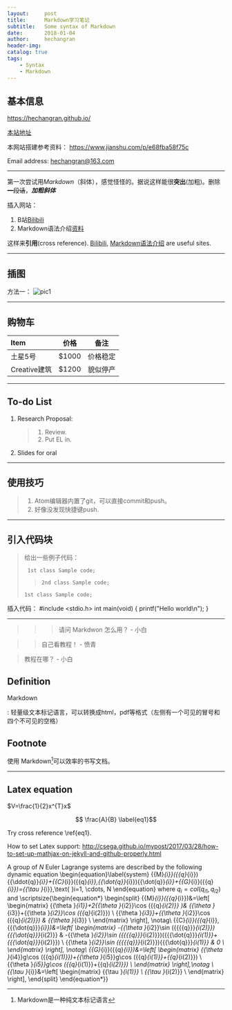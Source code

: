```yaml
---
layout:     post
title:      Markdown学习笔记
subtitle:   Some syntax of Markdown
date:       2018-01-04
author:     hechangran
header-img:
catalog: true
tags:
    - Syntax
    - Markdown
---
```


## 基本信息
<https://hechangran.github.io/>

[本站地址](https://hechangran.github.io/ "Page")

本网站搭建参考资料：
<https://www.jianshu.com/p/e68fba58f75c>

Email address:
<hechangran@163.com>

---

第一次尝试用*Markdown*（斜体），感觉怪怪的。据说这样能很**突出**(加粗)。删除~~一段话~~，***加粗斜体***

插入网站：
1. B站[Bilibili](https://www.bilibili.com/ "FA♂")
2. Markdown语法介绍[资料](http://blog.leanote.com/post/freewalk/Markdown-%E8%AF%AD%E6%B3%95%E6%89%8B%E5%86%8C)


这样来**引用**(cross reference).
[Bilibili][1], [Markdown语法介绍][2] are useful sites.

[1]:https://www.bilibili.com/ "B站"

[2]:http://blog.leanote.com/post/freewalk/Markdown-%E8%AF%AD%E6%B3%95%E6%89%8B%E5%86%8C "Markdown语法介绍"

---

## 插图
方法一：
![pic1](https://ws1.sinaimg.cn/large/44ba9bf8gy1fnhlgcs9jij23v92kyb2j.jpg "叉烧")


---
## 购物车

Item       | 价格      |备注
:--------  | :---:     | :---:
 土星5号    | $1000     | 价格稳定
 Creative建筑    | $1200 | 貌似停产

---
## To-do List
1.  Research Proposal:
    > 1. Review.
    > 2. Put EL in.

2. Slides for oral

---
## 使用技巧

> 1. Atom编辑器内置了git，可以直接commit和push。
> 2. 好像没发现快捷键push.

---
## 引入代码块
> 给出一些例子代码：
>
>      1st class Sample code;
>
> >     2nd class Sample code;
>
>     1st class Sample code;

插入代码：
    #include <stdio.h>
    int main(void)
    {
        printf("Hello world\n");
    }



---
>>> 请问 Markdwon 怎么用？ - 小白

>> 自己看教程！ - 愤青

> 教程在哪？ - 小白




## Definition

Markdown

:    轻量级文本标记语言，可以转换成html，pdf等格式（左侧有一个可见的冒号和四个不可见的空格）





## Footnote

使用 Markdown[^1]可以效率的书写文档。

[^1]:Markdown是一种纯文本标记语言

---
## Latex equation
$V=\frac{1}{2}x^{T}x$

$$ \frac{A}{B} \label{eq1}$$

Try cross reference \ref{eq1}.

How to set Latex support:
<http://csega.github.io/mypost/2017/03/28/how-to-set-up-mathjax-on-jekyll-and-github-properly.html>



A group of $N$ Euler Lagrange systems are described by the following dynamic equation
\begin{equation}\label{system}
{{M}_{i}}({{q}_{i}}){{\ddot{q}}_{i}}+{{C}_{i}}({{q}_{i}},{{\dot{q}}_{i}}){{\dot{q}}_{i}}+{{G}_{i}}({{q}_{i}})={{\tau }_{i}},\text{ }i=1, \cdots, N
\end{equation}
where $q_{i}=col(q_{i1}, q_{i2})$ and
 \scriptsize{\begin{equation*}
 	\begin{split}
	{{M}_{i}}({{q}_{i}})&=\left[ \begin{matrix}
	{{\theta }_{i1}}+2{{\theta }_{i2}}\cos ({{q}_{i(2)}} )& {{\theta }_{i3}}+{{\theta }_{i2}}\cos ({{q}_{i(2)}})  \\
	{{\theta }_{i3}}+{{\theta }_{i2}}\cos ({{q}_{i(2)}}) & {{\theta }_{i3}}  \\
	\end{matrix} \right], \notag\\
	{{C}_{i}}({{q}_{i}},{{{\dot{q}}}_{i}})&=\left[ \begin{matrix}
	-{{\theta }_{i2}}\sin ({{{{q}}}_{i(2)}}){{{\dot{q}}}_{i(2)}} & -{{\theta }_{i2}}\sin ({{{{q}}}_{i(2)}})({{{\dot{q}}}_{i(1)}}+{{{\dot{q}}}_{i(2)}})  \\
	{{\theta }_{i2}}\sin ({{{{q}}}_{i(2)}}){{{\dot{q}}}_{i(1)}} & 0  \\
	\end{matrix} \right], \notag\\
	{{G}_{i}}({{q}_{i}})&=\left[ \begin{matrix}
	{{\theta }_{i4}}g\cos ({{q}_{i(1)}})+{{\theta }_{i5}}g\cos ({{q}_{i(1)}}+{{q}_{i(2)}})  \\
	{{\theta }_{i5}}g\cos ({{q}_{i(1)}}+{{q}_{i(2)}})  \\
	\end{matrix} \right],\notag \\
	{{\tau }_{i}}&=\left[ \begin{matrix}
	{{\tau }_{i(1)}}  \\
	{{\tau }_{i(2)}}  \\
	\end{matrix} \right],
	\end{split}
	\end{equation*}}

